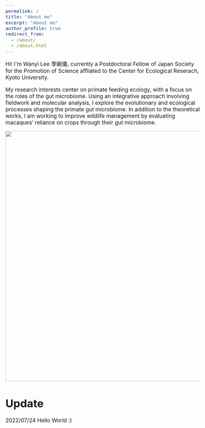 ```yaml
---
permalink: /
title: "About me"
excerpt: "About me"
author_profile: true
redirect_from: 
  - /about/
  - /about.html
---
```


<style type="text/css">
  body{
  font-size: 13pt;
}
</style>

Hi! I'm Wanyi Lee 李婉儀, currently a Postdoctoral Fellow of Japan Society for the Promotion of Science affliated to the Center for Ecological Reserach, Kyoto University.</p>

My research interests center on primate feeding ecology, with a focus on the roles of the gut microbiome. Using an integrative approach involving fieldwork and molecular analysis, I explore the evolutionary and ecological processes shaping the primate gut microbiome. In addition to the theoretical works, I am working to improve wildlife management by evaluating macaques’ reliance on crops through their gut microbiome.


<img src="./images/DSC05116.JPG" style="width:800px;">

Update
======
2022/07/24  Hello World :)

